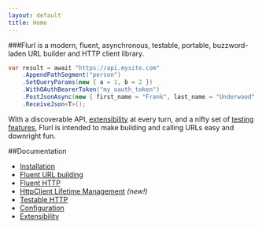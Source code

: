 ```yaml
---
layout: default
title: Home
---
```


###Flurl is a modern, fluent, asynchronous, testable, portable, buzzword-laden URL builder and HTTP client library.

````c#
var result = await "https://api.mysite.com"
    .AppendPathSegment("person")
    .SetQueryParams(new { a = 1, b = 2 })
    .WithOAuthBearerToken("my_oauth_token")
    .PostJsonAsync(new { first_name = "Frank", last_name = "Underwood" })
    .ReceiveJson<T>();
````

With a discoverable API, [extensibility](extensibility) at every turn, and a nifty set of [testing features](testable-http), Flurl is intended to make building and calling URLs easy and downright fun.

##Documentation

- [Installation](installation)
- [Fluent URL building](fluent-url)
- [Fluent HTTP](fluent-http)
- [HttpClient Lifetime Management](client-lifetime) <em>(new!)</em>
- [Testable HTTP](testable-http)
- [Configuration](configuration)
- [Extensibility](extensibility)

